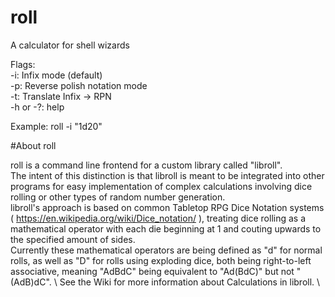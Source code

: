 # roll
A calculator for shell wizards

Flags: \
-i: Infix mode (default)  \
-p: Reverse polish notation mode \
-t: Translate Infix -> RPN \
-h or -?: help

Example: roll -i "1d20"


#About roll

roll is a command line frontend for a custom library called "libroll". \
The intent of this distinction is that libroll is meant to be integrated into other programs for easy implementation of complex calculations involving dice rolling or other types of random number generation. \
libroll's approach is based on common Tabletop RPG Dice Notation systems ( https://en.wikipedia.org/wiki/Dice_notation/ ), treating dice rolling as a mathematical operator with each die beginning at 1 and couting upwards to the specified amount of sides. \
Currently these mathematical operators are being defined as "d" for normal rolls, as well as "D" for rolls using exploding dice, both being right-to-left associative, meaning "AdBdC" being equivalent to "Ad(BdC)" but not "(AdB)dC". \ 
See the Wiki for more information about Calculations in libroll. \
